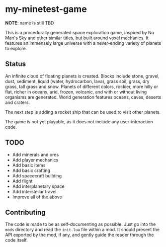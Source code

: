 # my-minetest-game
**NOTE**: name is still TBD

This is a procedurally generated space exploration game, inspired by No Man's
Sky and other similar titles, but built around voxel mechanics. It features an
immensely large universe with a never-ending variety of planets to explore.

## Status
An infinite cloud of floating planets is created. Blocks include stone, gravel,
dust, sediment, liquid (water, hydrocarbon, lava), grass soil, grass, dry grass,
tall grass and snow. Planets of different colors, rockier, more hilly or flat,
richer in oceans, arid, frozen, volcanic, and with or without living organisms
are generated. World generation features oceans, caves, deserts and craters.

The next step is adding a rocket ship that can be used to visit other planets.

The game is not yet playable, as it does not include any user-interaction code.

## TODO
 * Add minerals and ores
 * Add player mechanics
 * Add basic items
 * Add basic crafting
 * Add spacecraft building
 * Add flight
 * Add interplanetary space
 * Add interstellar travel
 * Improve all of the above

## Contributing
The code is made to be as self-documenting as possible. Just go into the `mods`
directory and read the `init.lua` file within a mod. It should present the API
exported by the mod, if any, and gently guide the reader through the code
itself.

